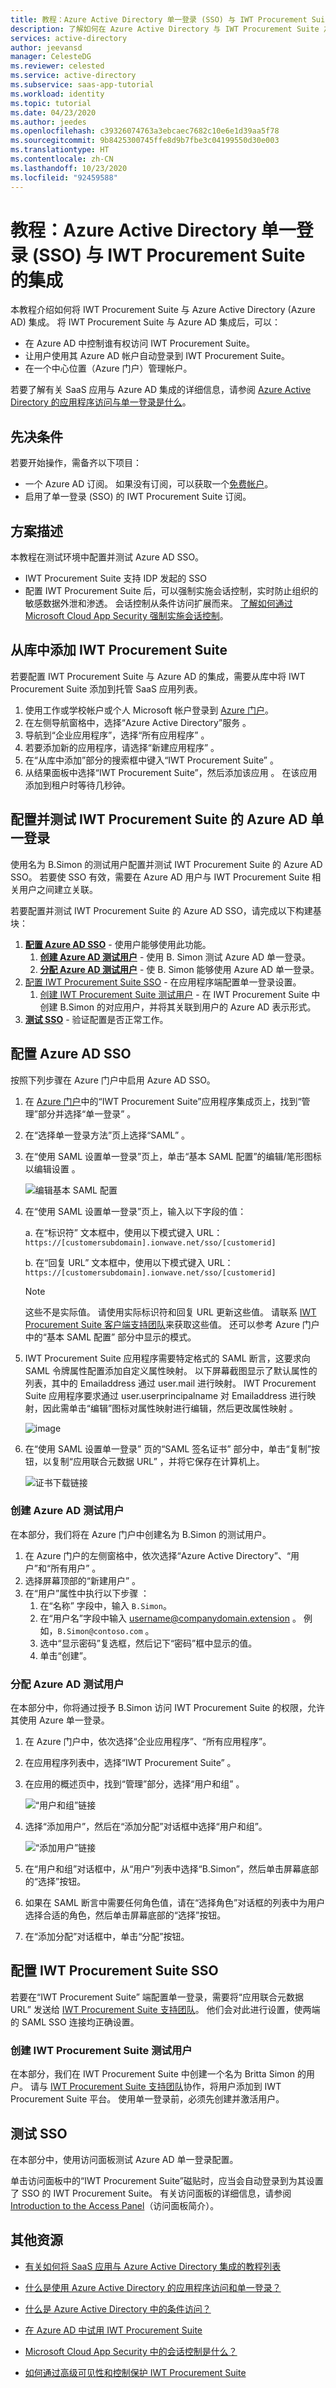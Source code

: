 ```yaml
---
title: 教程：Azure Active Directory 单一登录 (SSO) 与 IWT Procurement Suite 的集成 | Microsoft Docs
description: 了解如何在 Azure Active Directory 与 IWT Procurement Suite 之间配置单一登录。
services: active-directory
author: jeevansd
manager: CelesteDG
ms.reviewer: celested
ms.service: active-directory
ms.subservice: saas-app-tutorial
ms.workload: identity
ms.topic: tutorial
ms.date: 04/23/2020
ms.author: jeedes
ms.openlocfilehash: c39326074763a3ebcaec7682c10e6e1d39aa5f78
ms.sourcegitcommit: 9b8425300745ffe8d9b7fbe3c04199550d30e003
ms.translationtype: HT
ms.contentlocale: zh-CN
ms.lasthandoff: 10/23/2020
ms.locfileid: "92459588"
---
```

# <a name="tutorial-azure-active-directory-single-sign-on-sso-integration-with-iwt-procurement-suite"></a>教程：Azure Active Directory 单一登录 (SSO) 与 IWT Procurement Suite 的集成

本教程介绍如何将 IWT Procurement Suite 与 Azure Active Directory (Azure AD) 集成。 将 IWT Procurement Suite 与 Azure AD 集成后，可以：

* 在 Azure AD 中控制谁有权访问 IWT Procurement Suite。
* 让用户使用其 Azure AD 帐户自动登录到 IWT Procurement Suite。
* 在一个中心位置（Azure 门户）管理帐户。

若要了解有关 SaaS 应用与 Azure AD 集成的详细信息，请参阅 [Azure Active Directory 的应用程序访问与单一登录是什么](../manage-apps/what-is-single-sign-on.md)。

## <a name="prerequisites"></a>先决条件

若要开始操作，需备齐以下项目：

* 一个 Azure AD 订阅。 如果没有订阅，可以获取一个[免费帐户](https://azure.microsoft.com/free/)。
* 启用了单一登录 (SSO) 的 IWT Procurement Suite 订阅。

## <a name="scenario-description"></a>方案描述

本教程在测试环境中配置并测试 Azure AD SSO。

* IWT Procurement Suite 支持 IDP  发起的 SSO
* 配置 IWT Procurement Suite 后，可以强制实施会话控制，实时防止组织的敏感数据外泄和渗透。 会话控制从条件访问扩展而来。 [了解如何通过 Microsoft Cloud App Security 强制实施会话控制](/cloud-app-security/proxy-deployment-any-app)。

## <a name="adding-iwt-procurement-suite-from-the-gallery"></a>从库中添加 IWT Procurement Suite

若要配置 IWT Procurement Suite 与 Azure AD 的集成，需要从库中将 IWT Procurement Suite 添加到托管 SaaS 应用列表。

1. 使用工作或学校帐户或个人 Microsoft 帐户登录到 [Azure 门户](https://portal.azure.com)。
1. 在左侧导航窗格中，选择“Azure Active Directory”服务  。
1. 导航到“企业应用程序”，选择“所有应用程序”   。
1. 若要添加新的应用程序，请选择“新建应用程序”  。
1. 在“从库中添加”部分的搜索框中键入“IWT Procurement Suite”   。
1. 从结果面板中选择“IWT Procurement Suite”，然后添加该应用  。 在该应用添加到租户时等待几秒钟。


## <a name="configure-and-test-azure-ad-single-sign-on-for-iwt-procurement-suite"></a>配置并测试 IWT Procurement Suite 的 Azure AD 单一登录

使用名为 B.Simon  的测试用户配置并测试 IWT Procurement Suite 的 Azure AD SSO。 若要使 SSO 有效，需要在 Azure AD 用户与 IWT Procurement Suite 相关用户之间建立关联。

若要配置并测试 IWT Procurement Suite 的 Azure AD SSO，请完成以下构建基块：

1. **[配置 Azure AD SSO](#configure-azure-ad-sso)** - 使用户能够使用此功能。
    1. **[创建 Azure AD 测试用户](#create-an-azure-ad-test-user)** - 使用 B. Simon 测试 Azure AD 单一登录。
    1. **[分配 Azure AD 测试用户](#assign-the-azure-ad-test-user)** - 使 B. Simon 能够使用 Azure AD 单一登录。
1. [配置 IWT Procurement Suite SSO](#configure-iwt-procurement-suite-sso)  - 在应用程序端配置单一登录设置。
    1. [创建 IWT Procurement Suite 测试用户](#create-iwt-procurement-suite-test-user)  - 在 IWT Procurement Suite 中创建 B.Simon 的对应用户，并将其关联到用户的 Azure AD 表示形式。
1. **[测试 SSO](#test-sso)** - 验证配置是否正常工作。

## <a name="configure-azure-ad-sso"></a>配置 Azure AD SSO

按照下列步骤在 Azure 门户中启用 Azure AD SSO。

1. 在 [Azure 门户](https://portal.azure.com/)中的“IWT Procurement Suite”应用程序集成页上，找到“管理”部分并选择“单一登录”    。
1. 在“选择单一登录方法”页上选择“SAML”   。
1. 在“使用 SAML 设置单一登录”页上，单击“基本 SAML 配置”的编辑/笔形图标以编辑设置   。

   ![编辑基本 SAML 配置](common/edit-urls.png)

1. 在“使用 SAML 设置单一登录”页上，输入以下字段的值： 

    a. 在“标识符”  文本框中，使用以下模式键入 URL：`https://[customersubdomain].ionwave.net/sso/[customerid]`

    b. 在“回复 URL”  文本框中，使用以下模式键入 URL：`https://[customersubdomain].ionwave.net/sso/[customerid]`

    > [!NOTE]
    > 这些不是实际值。 请使用实际标识符和回复 URL 更新这些值。 请联系 [IWT Procurement Suite 客户端支持团队](mailto:support@ionwave.net)来获取这些值。 还可以参考 Azure 门户中的“基本 SAML 配置”  部分中显示的模式。

1. IWT Procurement Suite 应用程序需要特定格式的 SAML 断言，这要求向 SAML 令牌属性配置添加自定义属性映射。 以下屏幕截图显示了默认属性的列表，其中的 Emailaddress  通过 user.mail  进行映射。 IWT Procurement Suite 应用程序要求通过 user.userprincipalname 对 Emailaddress 进行映射，因此需单击“编辑”图标对属性映射进行编辑，然后更改属性映射    。

    ![image](common/default-attributes.png)



1. 在“使用 SAML 设置单一登录”  页的“SAML 签名证书”  部分中，单击“复制”按钮，以复制“应用联合元数据 URL”  ，并将它保存在计算机上。

    ![证书下载链接](common/copy-metadataurl.png)
### <a name="create-an-azure-ad-test-user"></a>创建 Azure AD 测试用户

在本部分，我们将在 Azure 门户中创建名为 B.Simon 的测试用户。

1. 在 Azure 门户的左侧窗格中，依次选择“Azure Active Directory”、“用户”和“所有用户”    。
1. 选择屏幕顶部的“新建用户”  。
1. 在“用户”属性中执行以下步骤  ：
   1. 在“名称”  字段中，输入 `B.Simon`。  
   1. 在“用户名”字段中输入 username@companydomain.extension  。 例如，`B.Simon@contoso.com` 。
   1. 选中“显示密码”复选框，然后记下“密码”框中显示的值。  
   1. 单击“创建”。 

### <a name="assign-the-azure-ad-test-user"></a>分配 Azure AD 测试用户

在本部分中，你将通过授予 B.Simon 访问 IWT Procurement Suite 的权限，允许其使用 Azure 单一登录。

1. 在 Azure 门户中，依次选择“企业应用程序”、“所有应用程序”。  
1. 在应用程序列表中，选择“IWT Procurement Suite”  。
1. 在应用的概述页中，找到“管理”部分，选择“用户和组”   。

   ![“用户和组”链接](common/users-groups-blade.png)

1. 选择“添加用户”，然后在“添加分配”对话框中选择“用户和组”。   

    ![“添加用户”链接](common/add-assign-user.png)

1. 在“用户和组”对话框中，从“用户”列表中选择“B.Simon”，然后单击屏幕底部的“选择”按钮。   
1. 如果在 SAML 断言中需要任何角色值，请在“选择角色”对话框的列表中为用户选择合适的角色，然后单击屏幕底部的“选择”按钮。  
1. 在“添加分配”对话框中，单击“分配”按钮。  

## <a name="configure-iwt-procurement-suite-sso"></a>配置 IWT Procurement Suite SSO

若要在“IWT Procurement Suite”  端配置单一登录，需要将“应用联合元数据 URL”  发送给 [IWT Procurement Suite 支持团队](mailto:support@ionwave.net)。 他们会对此进行设置，使两端的 SAML SSO 连接均正确设置。

### <a name="create-iwt-procurement-suite-test-user"></a>创建 IWT Procurement Suite 测试用户

在本部分，我们在 IWT Procurement Suite 中创建一个名为 Britta Simon 的用户。 请与 [IWT Procurement Suite 支持团队](mailto:support@ionwave.net)协作，将用户添加到 IWT Procurement Suite 平台。 使用单一登录前，必须先创建并激活用户。

## <a name="test-sso"></a>测试 SSO 

在本部分中，使用访问面板测试 Azure AD 单一登录配置。

单击访问面板中的“IWT Procurement Suite”磁贴时，应当会自动登录到为其设置了 SSO 的 IWT Procurement Suite。 有关访问面板的详细信息，请参阅 [Introduction to the Access Panel](../user-help/my-apps-portal-end-user-access.md)（访问面板简介）。

## <a name="additional-resources"></a>其他资源

- [有关如何将 SaaS 应用与 Azure Active Directory 集成的教程列表](./tutorial-list.md)

- [什么是使用 Azure Active Directory 的应用程序访问和单一登录？](../manage-apps/what-is-single-sign-on.md)

- [什么是 Azure Active Directory 中的条件访问？](../conditional-access/overview.md)

- [在 Azure AD 中试用 IWT Procurement Suite](https://aad.portal.azure.com/)

- [Microsoft Cloud App Security 中的会话控制是什么？](/cloud-app-security/proxy-intro-aad)

- [如何通过高级可见性和控制保护 IWT Procurement Suite](/cloud-app-security/proxy-intro-aad)